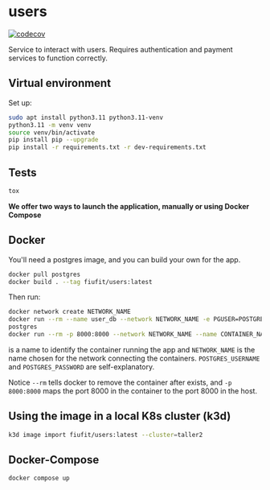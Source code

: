 # users

[![codecov](https://codecov.io/gh/Taller-2-FIUBA/users/branch/main/graph/badge.svg?token=N1TV03GM47)](https://codecov.io/gh/Taller-2-FIUBA/users)


Service to interact with users. Requires authentication and payment services to function correctly.

## Virtual environment

Set up:

```bash
sudo apt install python3.11 python3.11-venv
python3.11 -m venv venv
source venv/bin/activate
pip install pip --upgrade
pip install -r requirements.txt -r dev-requirements.txt
```

## Tests

```bash
tox
```

**We offer two ways to launch the application, manually or using Docker Compose**

## Docker

You'll need a postgres image, and you can build your own for the app.

```bash
docker pull postgres
docker build . --tag fiufit/users:latest
```

Then run:

```bash
docker network create NETWORK_NAME
docker run --rm --name user_db --network NETWORK_NAME -e PGUSER=POSTGRES_USERNAME -e POSTGRES_PASSWORD=POSTGRES_PASSWORD
postgres
docker run --rm -p 8000:8000 --network NETWORK_NAME --name CONTAINER_NAME fiufit/users:latest
```

is a name to identify the container running the app and `NETWORK_NAME` is the name chosen
for the network connecting the containers. `POSTGRES_USERNAME` and `POSTGRES_PASSWORD`
are self-explanatory.

Notice `--rm` tells docker to remove the container after exists, and
`-p 8000:8000` maps the port 8000 in the container to the port 8000 in the host.

## Using the image in a local K8s cluster (k3d)

```bash
k3d image import fiufit/users:latest --cluster=taller2
```

## Docker-Compose

```
docker compose up
```
